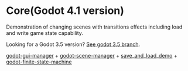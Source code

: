 # Core(Godot 4.1 version)
Demonstration of changing scenes with transitions effects including load and write game state capability.

Looking for a Godot 3.5 version? [See godot 3.5 branch](https://github.com/MarekZdun/Core/tree/3.5).

[godot-gui-manager](https://github.com/MarekZdun/godot-gui-manager/tree/main) + [godot-scene-manager](https://github.com/MarekZdun/godot-scene-manager/tree/3.5) + [save_and_load_demo](https://github.com/jhlothamer/save_and_load_demo) + [godot-finite-state-machine](https://github.com/godot-addons/godot-finite-state-machine)
 
